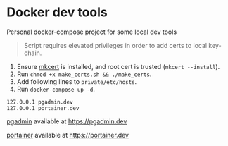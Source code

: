 # Docker dev tools

Personal docker-compose project for some local dev tools

> Script requires elevated privileges in order to add certs to local key-chain.

1. Ensure [mkcert](https://github.com/FiloSottile/mkcert) is installed, and root cert is trusted (`mkcert --install`).
2. Run `chmod +x make_certs.sh && ./make_certs`.
3. Add following lines to `private/etc/hosts`.
4. Run `docker-compose up -d`.

```
127.0.0.1 pgadmin.dev
127.0.0.1 portainer.dev
```

[pgadmin](https://www.pgadmin.org/) available at https://pgadmin.dev

[portainer](https://www.portainer.io/) available at https://portainer.dev

